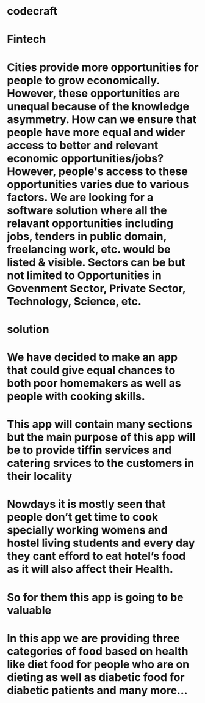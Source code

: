# codecraft
# Fintech
# Cities provide more opportunities for people to grow economically. However, these opportunities are unequal because of the knowledge asymmetry. How can we ensure that people have more equal and wider access to better and relevant economic opportunities/jobs? However, people's access to these opportunities varies due to various factors. We are looking for a software solution where all the relavant opportunities including jobs, tenders in public domain, freelancing work, etc. would be listed & visible. Sectors can be but not limited to Opportunities in Govenment Sector, Private Sector, Technology, Science, etc.
# solution
# We have decided to make an app that could give equal chances to both poor homemakers as well as people with cooking skills.
# This app will contain many sections but the main purpose of this app will be to provide tiffin services and catering srvices to the customers in their locality 
# Nowdays it is mostly seen that people don’t get time to cook specially working womens and hostel living students and every day they cant efford to eat hotel’s food as it will also affect their Health.
# So for them this app is going to be valuable
# In this app we are providing three categories of food based on health like diet food for people who are on dieting as well as diabetic food for diabetic patients and many more…
